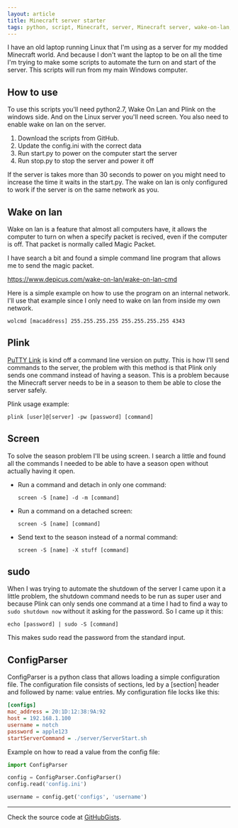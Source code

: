 ```yaml
---
layout: article
title: Minecraft server starter
tags: python, script, Minecraft, server, Minecraft server, wake-on-lan, wake on lan, remote access, ssh, plink, screen, linux, configparser
---
```


I have an old laptop running Linux that I'm using as a server for my modded Minecraft world. And because I don't want the laptop to be on all the time I'm trying to make some scripts to automate the turn on and start of the server. This scripts will run from my main Windows computer.


## How to use

To use this scripts you'll need python2.7, Wake On Lan and Plink on the windows side. And on the Linux server you'll need screen. You also need to enable wake on lan on the server.

1. Download the scripts from GitHub.
2. Update the config.ini with the correct data
3. Run start.py to power on the computer start the server
4. Run stop.py to stop the server and power it off

If the server is takes more than 30 seconds to power on you might need to increase the time it waits in the start.py. The wake on lan is only configured to work if the server is on the same network as you.


## Wake on lan

Wake on lan is a feature that almost all computers have, it allows the computer to turn on when a specify packet is recived, even if the computer is off. That packet is normally called Magic Packet.

I have search a bit and found a simple command line program that allows me to send the magic packet.

https://www.depicus.com/wake-on-lan/wake-on-lan-cmd

Here is a simple example on how to use the program on an internal network. I'll use that example since I only need to wake on lan from inside my own network.

``` 
wolcmd [macaddress] 255.255.255.255 255.255.255.255 4343
```


## Plink

[PuTTY Link](http://www.chiark.greenend.org.uk/~sgtatham/putty/download.html) is kind off a command line version on putty. This is how I'll send commands to the server, the problem with this method is that Plink only sends one command instead of having a season. This is a problem because the Minecraft server needs to be in a season to them be able to close the server safely.

Plink usage example:

```
plink [user]@[server] -pw [password] [command]
```


## Screen

To solve the season problem I'll be using screen. I search a little and found all the commands I needed to be able to have a season open without actually having it open.

* Run a command and detach in only one command:

  ```
  screen -S [name] -d -m [command]
  ```

* Run a command on a detached screen:

  ```
  screen -S [name] [command]
  ```

* Send text to the season instead of a normal command:

  ```
  screen -S [name] -X stuff [command]
  ```


## sudo

When I was trying to automate the shutdown of the server I came upon  it a little problem, the shutdown command needs to be run as super user and because Plink can only sends one command at a time I had to find a way to ```sudo shutdown now``` without it asking for the password. So I came up it this:

```
echo [password] | sudo -S [command]
```

This makes sudo read the password from the standard input.


## ConfigParser

ConfigParser is a python class that allows loading a simple configuration file. The configuration file consists of sections, led by a [section] header and followed by name: value entries. My configuration file locks like this:

```ini
[configs]
mac_address = 20:1D:12:38:9A:92
host = 192.168.1.100
username = notch
password = apple123
startServerCommand = ./server/ServerStart.sh
```

Example on how to read a value from the config file:

```python
import ConfigParser

config = ConfigParser.ConfigParser()
config.read('config.ini')

username = config.get('configs', 'username')
```

---

Check the source code at
[GitHubGists](https://gist.github.com/cyrillbrito/3327c7378248a51ee270156ac1d1cba7).
